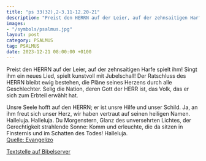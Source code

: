 ```yaml
---
title: "ps 33(32),2-3.11-12.20-21"
description: "Preist den HERRN auf der Leier, auf der zehnsaitigen Harfe spielt ihm! Singt ihm ein neues Lied, spielt kunstvoll mit Jubelschall! Der Ratschluss des HERRN bleibt ewig bestehen, die Pläne seines Herzens durch alle Geschlechter.  Selig die Nation, deren Gott der HERR ist, das Volk...."
images:
- "/symbols/psalmus.jpg"
layout: post
category: PSALMUS
tag: PSALMUS
date: 2023-12-21 08:00:00 +0100
---
```

Preist den HERRN auf der Leier, auf der zehnsaitigen Harfe spielt ihm!
Singt ihm ein neues Lied, spielt kunstvoll mit Jubelschall!
Der Ratschluss des HERRN bleibt ewig bestehen, die Pläne seines Herzens durch alle Geschlechter. 
Selig die Nation, deren Gott der HERR ist, das Volk, das er sich zum Erbteil erwählt hat.<!--more-->

Unsre Seele hofft auf den HERRN; er ist unsre Hilfe und unser Schild.
Ja, an ihm freut sich unser Herz, wir haben vertraut auf seinen heiligen Namen. Halleluja. Halleluja. Du Morgenstern, Glanz des unversehrten Lichtes, der Gerechtigkeit strahlende Sonne: Komm und erleuchte, die da sitzen in Finsternis und im Schatten des Todes! Halleluja.<br>
[Quelle: Evangelizo](https://evangeliumtagfuertag.org/DE/gospel)

[Textstelle auf Bibelserver](https://www.bibleserver.com/EU/ps33(32),2-3.11-12.20-21)
